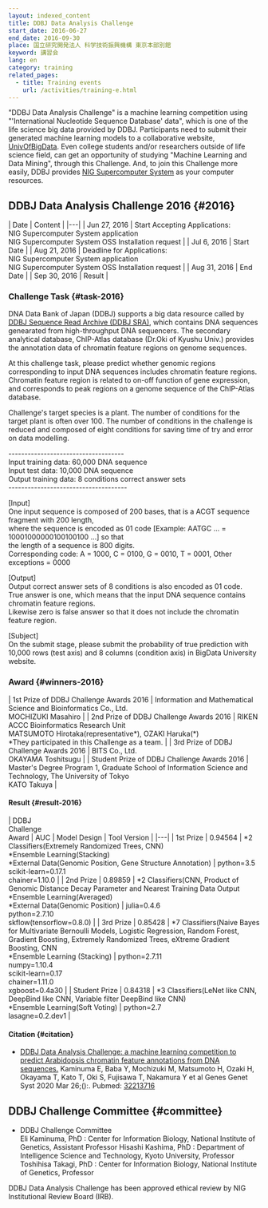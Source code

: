 ```yaml
---
layout: indexed_content
title: DDBJ Data Analysis Challenge
start_date: 2016-06-27
end_date: 2016-09-30
place: 国立研究開発法人 科学技術振興機構 東京本部別館
keyword: 講習会
lang: en
category: training
related_pages:
  - title: Training events
    url: /activities/training-e.html
---
```


"DDBJ Data Analysis Challenge" is a machine learning competition using
"'International Nucleotide Sequence Database' data", which is one of the
life science big data provided by DDBJ. Participants need to submit
their generated machine learning models to a collaborative website,
[UnivOfBigData](http://universityofbigdata.net/?lang=en). Even college
students and/or researchers outside of life science field, can get an
opportunity of studying "Machine Learning and Data Mining", through this
Challenge. And, to join this Challenge more easily, DDBJ provides [NIG
Supercomputer System](https://sc.ddbj.nig.ac.jp/en) as your computer
resources.

## DDBJ Data Analysis Challenge 2016  {#2016}

|  Date  |  Content  |
|---|
|  Jun 27, 2016	  |  Start Accepting Applications:<br/>NIG Supercomputer System application<br/>NIG Supercomputer System OSS Installation request  |
|  Jul 6, 2016	  |  Start Date  |
|  Aug 21, 2016	  |  Deadline for Applications:<br/>NIG Supercomputer System application<br/>NIG Supercomputer System OSS Installation request  |
|  Aug 31, 2016  |  End Date  |
|  Sep 30, 2016  |  Result  |

### Challenge Task  {#task-2016}

DNA Data Bank of Japan (DDBJ) supports a big data resource called by
[DDBJ Sequence Read Archive (DDBJ SRA)](/dra/index-e.html), which contains
DNA sequences genearated from high-throughput DNA sequencers. The
secondary analytical database, ChIP-Atlas database (Dr.Oki of Kyushu
Univ.) provides the annotation data of chromatin feature regions on
genome sequences.

At this challenge task, please predict whether genomic regions
corresponding to input DNA sequences includes chromatin feature regions.
Chromatin feature region is related to on-off function of gene
expression, and corresponds to peak regions on a genome sequence of the
ChIP-Atlas database.

Challenge's target species is a plant. The number of conditions for the
target plant is often over 100. The number of conditions in the
challenge is reduced and composed of eight conditions for saving time of
try and error on data modelling.

\------------------------------------  
Input training data: 60,000 DNA sequence  
Input test data: 10,000 DNA sequence  
Output training data: 8 conditions correct answer sets  
\-------------------------------------

\[Input\]  
One input sequence is composed of 200 bases, that is a ACGT sequence
fragment with 200 length,  
where the sequence is encoded as 01 code \[Example: AATGC ... =
10001000000100100100 ...\] so that  
the length of a sequence is 800 digits.  
Corresponding code: A = 1000, C = 0100, G = 0010, T = 0001, Other
exceptions = 0000

\[Output\]  
Output correct answer sets of 8 conditions is also encoded as 01 code.  
True answer is one, which means that the input DNA sequence contains
chromatin feature regions.  
Likewise zero is false answer so that it does not include the chromatin
feature region.

\[Subject\]  
On the submit stage, please submit the probability of true prediction
with 10,000 rows (test axis) and 8 columns (condition axis) in BigData
University website.

### Award  {#winners-2016}

|  1st Prize of DDBJ Challenge Awards 2016  |  Information and Mathematical Science and Bioinformatics Co., Ltd.<br/>MOCHIZUKI Masahiro  |
|  2nd Prize of DDBJ Challenge Awards 2016  |  RIKEN ACCC Bioinformatics Research Unit<br/>MATSUMOTO Hirotaka(representative*), OZAKI Haruka(*)<br/>*They participated in this Challenge as a team.  |
|  3rd Prize of DDBJ Challenge Awards 2016  |  BITS Co., Ltd.<br/>OKAYAMA Toshitsugu  |
|  Student Prize of DDBJ Challenge Awards 2016  |  Master's Degree Program 1, Graduate School of Information Science and Technology, The University of Tokyo<br/>KATO Takuya  |

#### Result  {#result-2016}

|  DDBJ<br>Challenge<br>Award  |  AUC  |  Model Design  |  Tool Version  |
|---|
|  1st Prize  |  0.94564  |  *2 Classifiers(Extremely Randomized Trees, CNN)<br/>*Ensemble Learning(Stacking)<br/>*External Data(Genomic Position, Gene Structure Annotation)  |  python=3.5<br/>scikit-learn=0.17.1<br/>chainer=1.10.0  |
|  2nd Prize  |  0.89859  |  *2 Classifiers(CNN, Product of Genomic Distance Decay Parameter and Nearest Training Data Output<br>*Ensemble Learning(Averaged)<br/>*External Data(Genomic Position)  |  julia=0.4.6<br/>python=2.7.10<br/>skflow(tensorflow=0.8.0)  |
|  3rd Prize  |  0.85428  |  *7 Classifiers(<span class="st">Naive Bayes for Multivariate Bernoulli Models</span>, Logistic Regression, Random Forest, Gradient Boosting, <span class="st">Extremely Randomized Trees</span>, eXtreme Gradient Boosting, CNN<br>*Ensemble Learning (Stacking)  |  python=2.7.11<br/>numpy=1.10.4<br/>scikit-learn=0.17<br/>chainer=1.11.0<br/>xgboost=0.4a30 |
|  Student Prize  |  0.84318  |  *3 Classifiers(LeNet like CNN, DeepBind like CNN, Variable filter DeepBind like CNN)<br/>*Ensemble Learning(Soft Voting)  |  python=2.7<br/>lasagne=0.2.dev1  |

#### Citation  {#citation}

  - <span class="title">[DDBJ Data Analysis Challenge: a machine
    learning competition to predict Arabidopsis chromatin feature
    annotations from DNA
    sequences.](https://www.ncbi.nlm.nih.gov/pubmed/32213716)</span>
    <span class="authors">Kaminuma E, Baba Y, Mochizuki M, Matsumoto H,
    Ozaki H, Okayama T, Kato T, Oki S, Fujisawa T, Nakamura Y et
    al</span> <span class="pub-info"> <span class="journal">Genes Genet
    Syst</span> <span class="bib-info">2020 Mar 26;():.</span>
    <span class="pubmed-id">Pubmed:
    [32213716](https://www.ncbi.nlm.nih.gov/pubmed/32213716)</span>
    </span>

## DDBJ Challenge Committee  {#committee}

  - DDBJ Challenge Committee  
    Eli Kaminuma, PhD : Center for Information Biology, National
    Institute of Genetics, Assistant Professor
    Hisashi Kashima, PhD : Department of Intelligence Science and
    Technology, Kyoto University, Professor
    Toshihisa Takagi, PhD : Center for Information Biology, National
    Institute of Genetics, Professor

DDBJ Data Analysis Challenge has been approved ethical review by NIG
Institutional Review Board (IRB).
